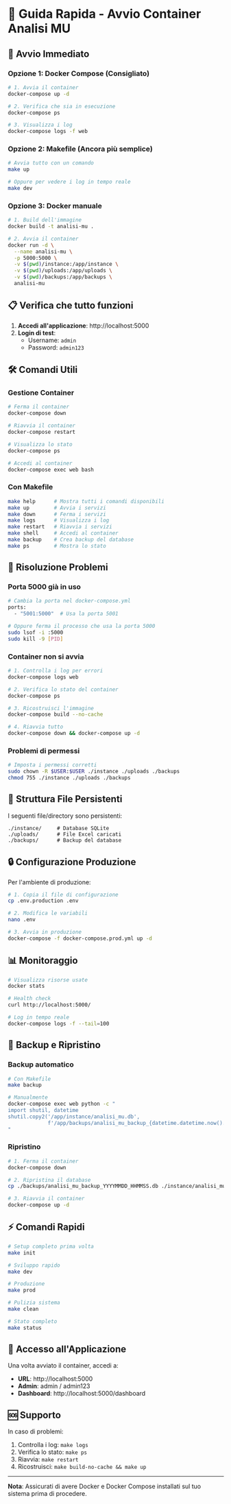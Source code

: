 # 🐳 Guida Rapida - Avvio Container Analisi MU

## 🚀 Avvio Immediato

### Opzione 1: Docker Compose (Consigliato)

```bash
# 1. Avvia il container
docker-compose up -d

# 2. Verifica che sia in esecuzione
docker-compose ps

# 3. Visualizza i log
docker-compose logs -f web
```

### Opzione 2: Makefile (Ancora più semplice)

```bash
# Avvia tutto con un comando
make up

# Oppure per vedere i log in tempo reale
make dev
```

### Opzione 3: Docker manuale

```bash
# 1. Build dell'immagine
docker build -t analisi-mu .

# 2. Avvia il container
docker run -d \
  --name analisi-mu \
  -p 5000:5000 \
  -v $(pwd)/instance:/app/instance \
  -v $(pwd)/uploads:/app/uploads \
  -v $(pwd)/backups:/app/backups \
  analisi-mu
```

## 📋 Verifica che tutto funzioni

1. **Accedi all'applicazione**: http://localhost:5000
2. **Login di test**: 
   - Username: `admin`
   - Password: `admin123`

## 🛠️ Comandi Utili

### Gestione Container

```bash
# Ferma il container
docker-compose down

# Riavvia il container
docker-compose restart

# Visualizza lo stato
docker-compose ps

# Accedi al container
docker-compose exec web bash
```

### Con Makefile

```bash
make help      # Mostra tutti i comandi disponibili
make up        # Avvia i servizi
make down      # Ferma i servizi
make logs      # Visualizza i log
make restart   # Riavvia i servizi
make shell     # Accedi al container
make backup    # Crea backup del database
make ps        # Mostra lo stato
```

## 🔧 Risoluzione Problemi

### Porta 5000 già in uso

```bash
# Cambia la porta nel docker-compose.yml
ports:
  - "5001:5000"  # Usa la porta 5001

# Oppure ferma il processo che usa la porta 5000
sudo lsof -i :5000
sudo kill -9 [PID]
```

### Container non si avvia

```bash
# 1. Controlla i log per errori
docker-compose logs web

# 2. Verifica lo stato del container
docker-compose ps

# 3. Ricostruisci l'immagine
docker-compose build --no-cache

# 4. Riavvia tutto
docker-compose down && docker-compose up -d
```

### Problemi di permessi

```bash
# Imposta i permessi corretti
sudo chown -R $USER:$USER ./instance ./uploads ./backups
chmod 755 ./instance ./uploads ./backups
```

## 📂 Struttura File Persistenti

I seguenti file/directory sono persistenti:

```
./instance/     # Database SQLite
./uploads/      # File Excel caricati
./backups/      # Backup del database
```

## 🔒 Configurazione Produzione

Per l'ambiente di produzione:

```bash
# 1. Copia il file di configurazione
cp .env.production .env

# 2. Modifica le variabili
nano .env

# 3. Avvia in produzione
docker-compose -f docker-compose.prod.yml up -d
```

## 📊 Monitoraggio

```bash
# Visualizza risorse usate
docker stats

# Health check
curl http://localhost:5000/

# Log in tempo reale
docker-compose logs -f --tail=100
```

## 🔄 Backup e Ripristino

### Backup automatico

```bash
# Con Makefile
make backup

# Manualmente
docker-compose exec web python -c "
import shutil, datetime
shutil.copy2('/app/instance/analisi_mu.db', 
             f'/app/backups/analisi_mu_backup_{datetime.datetime.now().strftime(\"%Y%m%d_%H%M%S\")}.db')
"
```

### Ripristino

```bash
# 1. Ferma il container
docker-compose down

# 2. Ripristina il database
cp ./backups/analisi_mu_backup_YYYYMMDD_HHMMSS.db ./instance/analisi_mu.db

# 3. Riavvia il container
docker-compose up -d
```

## ⚡ Comandi Rapidi

```bash
# Setup completo prima volta
make init

# Sviluppo rapido
make dev

# Produzione
make prod

# Pulizia sistema
make clean

# Stato completo
make status
```

## 📱 Accesso all'Applicazione

Una volta avviato il container, accedi a:

- **URL**: http://localhost:5000
- **Admin**: admin / admin123
- **Dashboard**: http://localhost:5000/dashboard

## 🆘 Supporto

In caso di problemi:

1. Controlla i log: `make logs`
2. Verifica lo stato: `make ps`
3. Riavvia: `make restart`
4. Ricostruisci: `make build-no-cache && make up`

---

**Nota**: Assicurati di avere Docker e Docker Compose installati sul tuo sistema prima di procedere.
